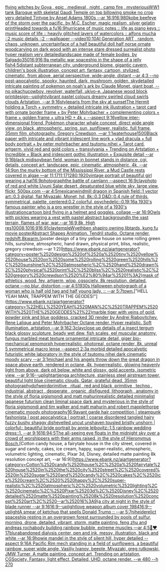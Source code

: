 [flying witches by Goya , epic , medieval , night , camp fire , mysterious](https://www.ebank.nz/aiartgenerator?category=flying%2520witches%2520by%2520Goya%2520%2C%2520epic%2520%2C%2520medieval%2520%2C%2520night%2520%2C%2520camp%2520fire%2520%2C%2520mysterious)[WW1 tank Baroque with skeletal Gaudi Temple on top billowing smoke no crop very detailed Tintype by Ansel Adams 1800s --ar 16:9](https://www.ebank.nz/aiartgenerator?category=WW1%2520tank%2520Baroque%2520with%2520skeletal%2520Gaudi%2520Temple%2520on%2520top%2520billowing%2520smoke%2520no%2520crop%2520very%2520detailed%2520Tintype%2520by%2520Ansel%2520Adams%25201800s%2520--ar%252016%3A9)[16:9](https://www.ebank.nz/aiartgenerator?category=16%3A9)[80](https://www.ebank.nz/aiartgenerator?category=80)[kobe beef](https://www.ebank.nz/aiartgenerator?category=kobe%2520beef)[eye of the storm over the pacific, by M.C. Escher, magic realism, silver gelatin print](https://www.ebank.nz/aiartgenerator?category=eye%2520of%2520the%2520storm%2520over%2520the%2520pacific%2C%2520by%2520M.C.%2520Escher%2C%2520magic%2520realism%2C%2520silver%2520gelatin%2520print)[Headed towards a fu](https://www.ebank.nz/aiartgenerator?category=Headed%2520towards%2520a%2520fu)[16:9](https://www.ebank.nz/aiartgenerator?category=16%3A9)[hurricane of music notes :: life as piano keys :: music score of life :: heavily glitched layers of watercolors :: alfons mucha ::2 music details ::2 --wallpaper --video](https://www.ebank.nz/aiartgenerator?category=hurricane%2520of%2520music%2520notes%2520%3A%3A%2520life%2520as%2520piano%2520keys%2520%3A%3A%2520music%2520score%2520of%2520life%2520%3A%3A%2520heavily%2520glitched%2520layers%2520of%2520watercolors%2520%3A%3A%2520alfons%2520mucha%2520%3A%3A2%2520music%2520details%2520%3A%3A2%2520--wallpaper%2520--video)[10:10](https://www.ebank.nz/aiartgenerator?category=10%3A10)[AI Generation ART , random, chaos, unknown, uncertain](https://www.ebank.nz/aiartgenerator?category=AI%2520Generation%2520ART%2520%2C%2520random%2C%2520chaos%2C%2520unknown%2C%2520uncertain)[face of a half beautiful doll half norse ornate woodcarving on dark wood with an intense stare dressed  surrealist photo hyper realism very detailed](https://www.ebank.nz/aiartgenerator?category=face%2520of%2520a%2520half%2520beautiful%2520doll%2520half%2520norse%2520ornate%2520woodcarving%2520on%2520dark%2520wood%2520with%2520an%2520intense%2520stare%2520dressed%2520%2520surrealist%2520photo%2520hyper%2520realism%2520very%2520detailed)[landscape made of female bodies, by Salgado](https://www.ebank.nz/aiartgenerator?category=landscape%2520made%2520of%2520female%2520bodies%2C%2520by%2520Salgado)[350](https://www.ebank.nz/aiartgenerator?category=350)[16:9](https://www.ebank.nz/aiartgenerator?category=16%3A9)[16:9](https://www.ebank.nz/aiartgenerator?category=16%3A9)[a metallic war spaceship in the shape of a jelly fish](https://www.ebank.nz/aiartgenerator?category=a%2520metallic%2520war%2520spaceship%2520in%2520the%2520shape%2520of%2520a%2520jelly%2520fish)[4:5](https://www.ebank.nz/aiartgenerator?category=4%3A5)[distant subterranean city, underground biome, gigantic cavern, children's book illustration, concept art, fantasy, cartoon, stylized, cinematic, from above, aerial perspective, wide-angle, distant  --ar 4:3 --no post-apocalyptic, spooky, haunted, dark, mushroom, golden, sky](https://www.ebank.nz/aiartgenerator?category=distant%2520subterranean%2520city%2C%2520underground%2520biome%2C%2520gigantic%2520cavern%2C%2520children%27s%2520book%2520illustration%2C%2520concept%2520art%2C%2520fantasy%2C%2520cartoon%2C%2520stylized%2C%2520cinematic%2C%2520from%2520above%2C%2520aerial%2520perspective%2C%2520wide-angle%2C%2520distant%2520%2520--ar%25204%3A3%2520--no%2520post-apocalyptic%2C%2520spooky%2C%2520haunted%2C%2520dark%2C%2520mushroom%2C%2520golden%2C%2520sky)[detailed intricate painting of pokemon on noah's ark by Claude Monet, giant boat, --no pikachu](https://www.ebank.nz/aiartgenerator?category=detailed%2520intricate%2520painting%2520of%2520pokemon%2520on%2520noah%27s%2520ark%2520by%2520Claude%2520Monet%2C%2520giant%2520boat%2C%2520--no%2520pikachu)[cowboy, revolver, waterfall, ukiyo-e, Japanese wood block print](https://www.ebank.nz/aiartgenerator?category=cowboy%2C%2520revolver%2C%2520waterfall%2C%2520ukiyo-e%2C%2520Japanese%2520wood%2520block%2520print)[design](https://www.ebank.nz/aiartgenerator?category=design)[--uplight](https://www.ebank.nz/aiartgenerator?category=--uplight)[vibrant pastel colours dreamy swirled cloud swirls clouds Artstation, --ar 9:16](https://www.ebank.nz/aiartgenerator?category=vibrant%2520pastel%2520colours%2520dreamy%2520swirled%2520cloud%2520swirls%2520clouds%2520Artstation%2C%2520--ar%25209%3A16)[style](https://www.ebank.nz/aiartgenerator?category=style)[paris from the sky at sunset](https://www.ebank.nz/aiartgenerator?category=paris%2520from%2520the%2520sky%2520at%2520sunset)[The Hermit holding a Torch + symmetry + detailed intricate ink illustration + tarot card with ornate border frame + by Peter Mohrbacher + complementing colors + frame + golden frame + ultra HD + 4k + --aspect 9:16](https://www.ebank.nz/aiartgenerator?category=The%2520Hermit%2520holding%2520a%2520Torch%2520%2B%2520symmetry%2520%2B%2520detailed%2520intricate%2520ink%2520illustration%2520%2B%2520tarot%2520card%2520with%2520ornate%2520border%2520frame%2520%2B%2520by%2520Peter%2520Mohrbacher%2520%2B%2520complementing%2520colors%2520%2B%2520frame%2520%2B%2520golden%2520frame%2520%2B%2520ultra%2520HD%2520%2B%25204k%2520%2B%2520--aspect%25209%3A16)[yellow inter-dimensional friend, Pokémon character whale concept, direct wide angle view, on black, atmospheric, spring, sun, sunflower, realistic, full frame, 35mm film, photography, Gregory Crewdson, —ar 1:1](https://www.ebank.nz/aiartgenerator?category=yellow%2520inter-dimensional%2520friend%2C%2520Pok%C3%A9mon%2520character%2520whale%2520concept%2C%2520direct%2520wide%2520angle%2520view%2C%2520on%2520black%2C%2520atmospheric%2C%2520spring%2C%2520sun%2C%2520sunflower%2C%2520realistic%2C%2520full%2520frame%2C%252035mm%2520film%2C%2520photography%2C%2520Gregory%2520Crewdson%2C%2520%E2%80%94ar%25201%3A1)[waterhouse](https://www.ebank.nz/aiartgenerator?category=waterhouse)[1500](https://www.ebank.nz/aiartgenerator?category=1500)[Black paper with intricate and vibrant iridescent line work + vlad dracula + full body portrait + by peter mohrbacher and tsutomu nihei + Tarot card, artgerm, vivid red and gold colors + transylvania + Trending on Artstation + Incredible + Black and iridescent gothic illustration + Exquisite detail --ar 9:16](https://www.ebank.nz/aiartgenerator?category=Black%2520paper%2520with%2520intricate%2520and%2520vibrant%2520iridescent%2520line%2520work%2520%2B%2520vlad%2520dracula%2520%2B%2520full%2520body%2520portrait%2520%2B%2520by%2520peter%2520mohrbacher%2520and%2520tsutomu%2520nihei%2520%2B%2520Tarot%2520card%2C%2520artgerm%2C%2520vivid%2520red%2520and%2520gold%2520colors%2520%2B%2520transylvania%2520%2B%2520Trending%2520on%2520Artstation%2520%2B%2520Incredible%2520%2B%2520Black%2520and%2520iridescent%2520gothic%2520illustration%2520%2B%2520Exquisite%2520detail%2520--ar%25209%3A16)[black midi](https://www.ebank.nz/aiartgenerator?category=black%2520midi)[soybean field, woman in bonnet stands in distance, cgi, details, concept art, landscape, epic, cinematic, atmospheric, 4k, --ar 14:9](https://www.ebank.nz/aiartgenerator?category=soybean%2520field%2C%2520woman%2520in%2520bonnet%2520stands%2520in%2520distance%2C%2520cgi%2C%2520details%2C%2520concept%2520art%2C%2520landscape%2C%2520epic%2C%2520cinematic%2C%2520atmospheric%2C%25204k%2C%2520--ar%252014%3A9)[on the murky bottom of the Mississippi River, a Mud Castle rests covered in algae —ar 11:17](https://www.ebank.nz/aiartgenerator?category=on%2520the%2520murky%2520bottom%2520of%2520the%2520Mississippi%2520River%2C%2520a%2520Mud%2520Castle%2520rests%2520covered%2520in%2520algae%2520%E2%80%94ar%252011%3A17)[11:17](https://www.ebank.nz/aiartgenerator?category=11%3A17)[1280:1920](https://www.ebank.nz/aiartgenerator?category=1280%3A1920)[vintage portrait of beautiful girl wearing a hat](https://www.ebank.nz/aiartgenerator?category=vintage%2520portrait%2520of%2520beautiful%2520girl%2520wearing%2520a%2520hat)[16:9](https://www.ebank.nz/aiartgenerator?category=16%3A9)[photograph](https://www.ebank.nz/aiartgenerator?category=photograph)[the battle of camlann --aspect 16:9](https://www.ebank.nz/aiartgenerator?category=the%2520battle%2520of%2520camlann%2520--aspect%252016%3A9)[clay](https://www.ebank.nz/aiartgenerator?category=clay)[photo of red and white Uyuni Salar desert, desaturated blue white sky, large view, flickr, 500px.com --ar 4:5](https://www.ebank.nz/aiartgenerator?category=photo%2520of%2520red%2520and%2520white%2520Uyuni%2520Salar%2520desert%2C%2520desaturated%2520blue%2520white%2520sky%2C%2520large%2520view%2C%2520flickr%2C%2520500px.com%2520--ar%25204%3A5)[mexican](https://www.ebank.nz/aiartgenerator?category=mexican)[windmill dragon in Spanish field::1 vector art::0.3 digital, flat Miyazaki, Monet, hd, 8k::0.3 D&D::0.4 rule of thirds, symmetrical, palette, centered:0.2 colorful, psychedelic::0.1](https://www.ebank.nz/aiartgenerator?category=windmill%2520dragon%2520in%2520Spanish%2520field%3A%3A1%2520vector%2520art%3A%3A0.3%2520digital%2C%2520flat%2520Miyazaki%2C%2520Monet%2C%2520hd%2C%25208k%3A%3A0.3%2520D%26D%3A%3A0.4%2520rule%2520of%2520thirds%2C%2520symmetrical%2C%2520palette%2C%2520centered%3A0.2%2520colorful%2C%2520psychedelic%3A%3A0.1)[9:16](https://www.ebank.nz/aiartgenerator?category=9%3A16)[a 1930's famous painter who is a pro wrestler in the style of a 1930's illustration](https://www.ebank.nz/aiartgenerator?category=a%25201930%27s%2520famous%2520painter%2520who%2520is%2520a%2520pro%2520wrestler%2520in%2520the%2520style%2520of%2520a%25201930%27s%2520illustration)[cartoon bird flying in a helmet and goggles, collage —ar 16:9](https://www.ebank.nz/aiartgenerator?category=cartoon%2520bird%2520flying%2520in%2520a%2520helmet%2520and%2520goggles%2C%2520collage%2520%E2%80%94ar%252016%3A9)[Owls with pickles wearing a vest with pastel abstract background](https://www.ebank.nz/aiartgenerator?category=Owls%2520with%2520pickles%2520wearing%2520a%2520vest%2520with%2520pastel%2520abstract%2520background)[In the vast terrain, flames of war, war,--ar 16:9,8k, High res](https://www.ebank.nz/aiartgenerator?category=In%2520the%2520vast%2520terrain%2C%2520flames%2520of%2520war%2C%2520war%2C--ar%252016%3A9%2C8k%2C%2520High%2520res)[1000](https://www.ebank.nz/aiartgenerator?category=1000)[8:10](https://www.ebank.nz/aiartgenerator?category=8%3A10)[16:9](https://www.ebank.nz/aiartgenerator?category=16%3A9)[16:9](https://www.ebank.nz/aiartgenerator?category=16%3A9)[1](https://www.ebank.nz/aiartgenerator?category=1)[clay](https://www.ebank.nz/aiartgenerator?category=clay)[temple](https://www.ebank.nz/aiartgenerator?category=temple)[Wyeth](https://www.ebank.nz/aiartgenerator?category=Wyeth)[ben shapiro owning libtards, kung fu movie poster](https://www.ebank.nz/aiartgenerator?category=ben%2520shapiro%2520owning%2520libtards%2C%2520kung%2520fu%2520movie%2520poster)[Abstract Shapes Animation. Tendril studio. Octane render, redshift,8k](https://www.ebank.nz/aiartgenerator?category=Abstract%2520Shapes%2520Animation.%2520Tendril%2520studio.%2520Octane%2520render%2C%2520redshift%2C8k)[warm.](https://www.ebank.nz/aiartgenerator?category=warm.)[poster design of a tiny yellow house on some rolling green hills, sunshine, atmospheric, hand drawn, physical print, bliss, realistic, gregory crewdson —ar 1:2](https://www.ebank.nz/aiartgenerator?category=poster%2520design%2520of%2520a%2520tiny%2520yellow%2520house%2520on%2520some%2520rolling%2520green%2520hills%2C%2520sunshine%2C%2520atmospheric%2C%2520hand%2520drawn%2C%2520physical%2520print%2C%2520bliss%2C%2520realistic%2C%2520gregory%2520crewdson%2520%E2%80%94ar%25201%3A2)[mask of athletics, wood, fey, artgerm, wlop, cgsociety, 8k resolution, detailed, octane —no blur, distortion —ar 4:5](https://www.ebank.nz/aiartgenerator?category=mask%2520of%2520athletics%2C%2520wood%2C%2520fey%2C%2520artgerm%2C%2520wlop%2C%2520cgsociety%2C%25208k%2520resolution%2C%2520detailed%2C%2520octane%2520%E2%80%94no%2520blur%2C%2520distortion%2520%E2%80%94ar%25204%3A5)[1930s Halloween photograph of a woman who is half old hag and half young lady. :: --ar 5:7](https://www.ebank.nz/aiartgenerator?category=1930s%2520Halloween%2520photograph%2520of%2520a%2520woman%2520who%2520is%2520half%2520old%2520hag%2520and%2520half%2520young%2520lady.%2520%3A%3A%2520--ar%25205%3A7)[town.](https://www.ebank.nz/aiartgenerator?category=town.)["HELL YEAH MAN, TRAPPEM WITH THE GEODES!"](https://www.ebank.nz/aiartgenerator?category=%22HELL%2520YEAH%2520MAN%2C%2520TRAPPEM%2520WITH%2520THE%2520GEODES%21%22)[marble tiger with veins of gold, powder pink and blue goddess, cracked 3D render by Andrei Riabovitchev, Rene Lalique and Peter Mohrbacher Octane render. Hyper realistic. Soft illumination. artstation --ar 9:16](https://www.ebank.nz/aiartgenerator?category=marble%2520tiger%2520with%2520veins%2520of%2520gold%2C%2520powder%2520pink%2520and%2520blue%2520goddess%2C%2520cracked%25203D%2520render%2520by%2520Andrei%2520Riabovitchev%2C%2520Rene%2520Lalique%2520and%2520Peter%2520Mohrbacher%2520Octane%2520render.%2520Hyper%2520realistic.%2520Soft%2520illumination.%2520artstation%2520--ar%25209%3A16)[2:3](https://www.ebank.nz/aiartgenerator?category=2%3A3)[clay](https://www.ebank.nz/aiartgenerator?category=clay)[close up details of a insect tergum black glossy sculpture, beady wet dew, fish scales, eel muscular anatomy, fungus marbled meat texture ornamental intricate detail, giger bio-mechanical xenomorph hyperrealistic, photoreal, octane render, 8k, unreal 5 symmetrical macro lense --aspect 2:3](https://www.ebank.nz/aiartgenerator?category=close%2520up%2520details%2520of%2520a%2520insect%2520tergum%2520black%2520glossy%2520sculpture%2C%2520beady%2520wet%2520dew%2C%2520fish%2520scales%2C%2520eel%2520muscular%2520anatomy%2C%2520fungus%2520marbled%2520meat%2520texture%2520ornamental%2520intricate%2520detail%2C%2520giger%2520bio-mechanical%2520xenomorph%2520hyperrealistic%2C%2520photoreal%2C%2520octane%2520render%2C%25208k%2C%2520unreal%25205%2520symmetrical%2520macro%2520lense%2520--aspect%25202%3A3)[a morbid detailed apocalyptic futuristic white laboratory in the style of tsutomu nihei dark cinematic moody scary --ar 3:1](https://www.ebank.nz/aiartgenerator?category=a%2520morbid%2520detailed%2520apocalyptic%2520futuristic%2520white%2520laboratory%2520in%2520the%2520style%2520of%2520tsutomu%2520nihei%2520dark%2520cinematic%2520moody%2520scary%2520--ar%25203%3A1)[michael and his angels throw down the great dragon in space above earth, rendered in octane, 4k, hyperrealistic, glowing heavenly light from above, dark pit below, white and glossy, gold accents, isometric view, --ar 9:16](https://www.ebank.nz/aiartgenerator?category=michael%2520and%2520his%2520angels%2520throw%2520down%2520the%2520great%2520dragon%2520in%2520space%2520above%2520earth%2C%2520rendered%2520in%2520octane%2C%25204k%2C%2520hyperrealistic%2C%2520glowing%2520heavenly%2520light%2520from%2520above%2C%2520dark%2520pit%2520below%2C%2520white%2520and%2520glossy%2C%2520gold%2520accents%2C%2520isometric%2520view%2C%2520--ar%25209%3A16)[--uplight](https://www.ebank.nz/aiartgenerator?category=--uplight)[art](https://www.ebank.nz/aiartgenerator?category=art)[jenga architecture, stainless steel airstream tower, beautiful light blue cinematic clouds, Qatar, grateful dead, 35mm photography](https://www.ebank.nz/aiartgenerator?category=jenga%2520architecture%2C%2520stainless%2520steel%2520airstream%2520tower%2C%2520beautiful%2520light%2520blue%2520cinematic%2520clouds%2C%2520Qatar%2C%2520grateful%2520dead%2C%252035mm%2520photography)[dof](https://www.ebank.nz/aiartgenerator?category=dof)[weird](https://www.ebank.nz/aiartgenerator?category=weird)[primitive , ritual , red and black ,primitive , techno , industrial, abstract , desperate , organic ,disfigured, lithograph , anatomy in the style of floria sigismondi and matt mahurin](https://www.ebank.nz/aiartgenerator?category=primitive%2520%2C%2520ritual%2520%2C%2520red%2520and%2520black%2520%2Cprimitive%2520%2C%2520techno%2520%2C%2520industrial%2C%2520abstract%2520%2C%2520desperate%2520%2C%2520organic%2520%2Cdisfigured%2C%2520lithograph%2520%2C%2520anatomy%2520in%2520the%2520style%2520of%2520floria%2520sigismondi%2520and%2520matt%2520mahurin)[realistic detailed minimalist japanese futurism clean liminal space dark and mysterious in the style of floria sigismondi and tim walker and matt mahurin and robert mapplethorpe cinematic moody photography](https://www.ebank.nz/aiartgenerator?category=realistic%2520detailed%2520minimalist%2520japanese%2520futurism%2520clean%2520liminal%2520space%2520dark%2520and%2520mysterious%2520in%2520the%2520style%2520of%2520floria%2520sigismondi%2520and%2520tim%2520walker%2520and%2520matt%2520mahurin%2520and%2520robert%2520mapplethorpe%2520cinematic%2520moody%2520photography)[16:9](https://www.ebank.nz/aiartgenerator?category=16%3A9)[avant garde hair competition | steampunk fashonista | post apocalyptica | portrait | coarse disordered tangled hairy fuzzy bushy shaggy dishevelled uncut unshaven tousled bristly unshorn | colorful:: beautiful bride portrait by annie leibovitz::1.5 rainbow wedding dress::1. --ar 9:16](https://www.ebank.nz/aiartgenerator?category=avant%2520garde%2520hair%2520competition%2520%7C%2520steampunk%2520fashonista%2520%7C%2520post%2520apocalyptica%2520%7C%2520portrait%2520%7C%2520coarse%2520disordered%2520tangled%2520hairy%2520fuzzy%2520bushy%2520shaggy%2520dishevelled%2520uncut%2520unshaven%2520tousled%2520bristly%2520unshorn%2520%7C%2520colorful%3A%3A%2520beautiful%2520bride%2520portrait%2520by%2520annie%2520leibovitz%3A%3A1.5%2520rainbow%2520wedding%2520dress%3A%3A1.%2520--ar%25209%3A16)[16:9](https://www.ebank.nz/aiartgenerator?category=16%3A9)[4:5](https://www.ebank.nz/aiartgenerator?category=4%3A5)[The all-seeing eye floats in the midnight sky over a crowd of worshippers with their arms raised, in the style of Hieronymus Bosch.](https://www.ebank.nz/aiartgenerator?category=The%2520all-seeing%2520eye%2520floats%2520in%2520the%2520midnight%2520sky%2520over%2520a%2520crowd%2520of%2520worshippers%2520with%2520their%2520arms%2520raised%2C%2520in%2520the%2520style%2520of%2520Hieronymus%2520Bosch.)[Cotton candy house, a fairytale house in the city street, covered in sugar and candy, cakes, ice cream,  happy, super-realistic, atmospheric, volumetric lighting, cinematic, Pixar 3d, Disney, detailed matte painting 8k resolution concept art, --ar 16:9](https://www.ebank.nz/aiartgenerator?category=Cotton%2520candy%2520house%2C%2520a%2520fairytale%2520house%2520in%2520the%2520city%2520street%2C%2520covered%2520in%2520sugar%2520and%2520candy%2C%2520cakes%2C%2520ice%2520cream%2C%2520%2520happy%2C%2520super-realistic%2C%2520atmospheric%2C%2520volumetric%2520lighting%2C%2520cinematic%2C%2520Pixar%25203d%2C%2520Disney%2C%2520detailed%2520matte%2520painting%25208k%2520resolution%2520concept%2520art%2C%2520--ar%252016%3A9)[a city at night in the style of blade runner --ar 9:16](https://www.ebank.nz/aiartgenerator?category=a%2520city%2520at%2520night%2520in%2520the%2520style%2520of%2520blade%2520runner%2520--ar%25209%3A16)[16:9](https://www.ebank.nz/aiartgenerator?category=16%3A9)[--uplight](https://www.ebank.nz/aiartgenerator?category=--uplight)[love weapon album cover 1984](https://www.ebank.nz/aiartgenerator?category=love%2520weapon%2520album%2520cover%25201984)[16:9](https://www.ebank.nz/aiartgenerator?category=16%3A9)[--uplight](https://www.ebank.nz/aiartgenerator?category=--uplight)[A smear of ketchup that spells Donald Trump :: --ar 5:7](https://www.ebank.nz/aiartgenerator?category=A%2520smear%2520of%2520ketchup%2520that%2520spells%2520Donald%2520Trump%2520%3A%3A%2520--ar%25205%3A7)[nihei](https://www.ebank.nz/aiartgenerator?category=nihei)[derelict spaceship resting in an overgrown forest surrounded by pools of sulfur, morning, drone, detailed, vibrant, storm, matte painting, feng zhu and andreas rocha](https://www.ebank.nz/aiartgenerator?category=derelict%2520spaceship%2520resting%2520in%2520an%2520overgrown%2520forest%2520surrounded%2520by%2520pools%2520of%2520sulfur%2C%2520morning%2C%2520drone%2C%2520detailed%2C%2520vibrant%2C%2520storm%2C%2520matte%2520painting%2C%2520feng%2520zhu%2520and%2520andreas%2520rocha)[body building rainbow bubble, extreme muscles —ar 4:5](https://www.ebank.nz/aiartgenerator?category=body%2520building%2520rainbow%2520bubble%2C%2520extreme%2520muscles%2520%E2%80%94ar%25204%3A5)[🙏❤️](https://www.ebank.nz/aiartgenerator?category=%F0%9F%99%8F%E2%9D%A4%EF%B8%8F)[17](https://www.ebank.nz/aiartgenerator?category=17)[blur](https://www.ebank.nz/aiartgenerator?category=blur)[abandoned dialysis center, pen and ink, messy, illustration, black and white --ar 16:9](https://www.ebank.nz/aiartgenerator?category=abandoned%2520dialysis%2520center%2C%2520pen%2520and%2520ink%2C%2520messy%2C%2520illustration%2C%2520black%2520and%2520white%2520--ar%252016%3A9)[howie mandel in the style of silent hill, hyper detailed --aspect 9:16](https://www.ebank.nz/aiartgenerator?category=howie%2520mandel%2520in%2520the%2520style%2520of%2520silent%2520hill%2C%2520hyper%2520detailed%2520--aspect%25209%3A16)[A  Pacific Rim mech standing in a field of sunflowers, a beautiful rainbow, super wide angle, Vasiliy Ivanov, beeple, Miyazaki, greg rutkowski, JMW Turner, A matte painting, concept art, Trending on artstation, CGSociety, Fantasy, light effect, Detailed, UHD, octane render. --w 480 --h 270](https://www.ebank.nz/aiartgenerator?category=A%2520%2520Pacific%2520Rim%2520mech%2520standing%2520in%2520a%2520field%2520of%2520sunflowers%2C%2520a%2520beautiful%2520rainbow%2C%2520super%2520wide%2520angle%2C%2520Vasiliy%2520Ivanov%2C%2520beeple%2C%2520Miyazaki%2C%2520greg%2520rutkowski%2C%2520JMW%2520Turner%2C%2520A%2520matte%2520painting%2C%2520concept%2520art%2C%2520Trending%2520on%2520artstation%2C%2520CGSociety%2C%2520Fantasy%2C%2520light%2520effect%2C%2520Detailed%2C%2520UHD%2C%2520octane%2520render.%2520--w%2520480%2520--h%2520270)